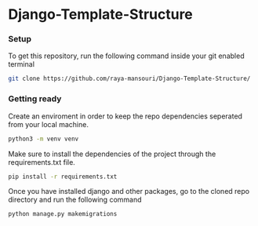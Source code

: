 # Django-Template-Structure



### Setup
To get this repository, run the following command inside your git enabled terminal
```bash
git clone https://github.com/raya-mansouri/Django-Template-Structure/
```

### Getting ready
Create an enviroment in order to keep the repo dependencies seperated from your local machine.
```bash
python3 -m venv venv
```

Make sure to install the dependencies of the project through the requirements.txt file.
```bash
pip install -r requirements.txt
```

Once you have installed django and other packages, go to the cloned repo directory and run the following command

```bash
python manage.py makemigrations
```
